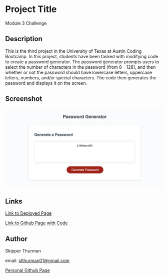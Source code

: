 # Project Title

Module 3 Challenge

## Description

This is the third project in the University of Texas
at Austin Coding Bootcamp.  In this project, students have been
tasked with modifying code to create a password generator. The
password generator prompts users to select the number of characters
in the password (from 8 - 128), and then whether or not the password
should have lowercase letters, uppercase letters, numbers, and/or
special characters.
The code then generates the password and displays it on the screen.

## Screenshot

<img src="./Develop/screenshot.png">

## Links

<a href="https://skip-thurm.github.io/module-2-challenge/">Link to Deployed Page</a>

<a href="https://github.com/skip-thurm/module-3-challenge">Link to Github Page with Code</a>

## Author

Skipper Thurman

email: slthurman01@gmail.com

<a href="https://github.com/skip-thurm">Personal Github Page</a>